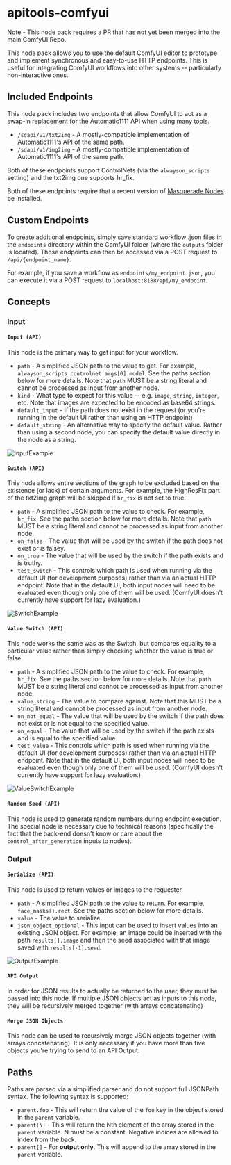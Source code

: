 # apitools-comfyui
Note - This node pack requires a PR that has not yet been merged into the main ComfyUI Repo.

This node pack allows you to use the default ComfyUI editor to prototype and implement synchronous and easy-to-use HTTP endpoints. This is useful for integrating ComfyUI workflows into other systems -- particularly non-interactive ones.

## Included Endpoints
This node pack includes two endpoints that allow ComfyUI to act as a swap-in replacement for the Automatic1111 API when using many tools.
* `/sdapi/v1/txt2img` - A mostly-compatible implementation of Automatic1111's API of the same path.
* `/sdapi/v1/img2img` - A mostly-compatible implementation of Automatic1111's API of the same path.

Both of these endpoints support ControlNets (via the `alwayson_scripts` setting) and the txt2img one supports hr_fix.

Both of these endpoints require that a recent version of [Masquerade Nodes](https://github.com/BadCafeCode/masquerade-nodes-comfyui) be installed.

## Custom Endpoints
To create additional endpoints, simply save standard workflow .json files in the `endpoints` directory within the ComfyUI folder (where the `outputs` folder is located). Those endpoints can then be accessed via a POST request to `/api/{endpoint_name}`.

For example, if you save a workflow as `endpoints/my_endpoint.json`, you can execute it via a POST request to `localhost:8188/api/my_endpoint`.

## Concepts
### Input
#### `Input (API)`
This node is the primary way to get input for your workflow.
* `path` - A simplified JSON path to the value to get. For example, `alwayson_scripts.controlnet.args[0].model`. See the paths section below for more details. Note that `path` MUST be a string literal and cannot be processed as input from another node.
* `kind` - What type to expect for this value -- e.g. `image`, `string`, `integer`, etc. Note that images are expected to be encoded as base64 strings.
* `default_input` - If the path does not exist in the request (or you're running in the default UI rather than using an HTTP endpoint)
* `default_string` - An alternative way to specify the default value. Rather than using a second node, you can specify the default value directly in the node as a string.

![InputExample](https://github.com/BadCafeCode/apitools-comfyui/assets/3157454/612b3185-2738-474d-a2ec-453ef25bbda7)

#### `Switch (API)`
This node allows entire sections of the graph to be excluded based on the existence (or lack) of certain arguments. For example, the HighResFix part of the txt2img graph will be skipped if `hr_fix` is not set to true.
* `path` - A simplified JSON path to the value to check. For example, `hr_fix`. See the paths section below for more details. Note that `path` MUST be a string literal and cannot be processed as input from another node.
* `on_false` - The value that will be used by the switch if the path does not exist or is falsey.
* `on_true` - The value that will be used by the switch if the path exists and is truthy.
* `test_switch` - This controls which path is used when running via the default UI (for development purposes) rather than via an actual HTTP endpoint. Note that in the default UI, both input nodes will need to be evaluated even though only one of them will be used. (ComfyUI doesn't currently have support for lazy evaluation.)

![SwitchExample](https://github.com/BadCafeCode/apitools-comfyui/assets/3157454/a849c7c7-33a8-4cb0-aaa8-6282049b768b)

#### `Value Switch (API)`
This node works the same was as the Switch, but compares equality to a particular value rather than simply checking whether the value is true or false.
* `path` - A simplified JSON path to the value to check. For example, `hr_fix`. See the paths section below for more details. Note that `path` MUST be a string literal and cannot be processed as input from another node.
* `value_string` - The value to compare against. Note that this MUST be a string literal and cannot be processed as input from another node.
* `on_not_equal` - The value that will be used by the switch if the path does not exist or is not equal to the specified value.
* `on_equal` - The value that will be used by the switch if the path exists and is equal to the specified value.
* `test_value` - This controls which path is used when running via the default UI (for development purposes) rather than via an actual HTTP endpoint. Note that in the default UI, both input nodes will need to be evaluated even though only one of them will be used. (ComfyUI doesn't currently have support for lazy evaluation.)

![ValueSwitchExample](https://github.com/BadCafeCode/apitools-comfyui/assets/3157454/1176c9a2-6a6a-48fd-8902-be9329eb544f)

#### `Random Seed (API)`
This node is used to generate random numbers during endpoint execution. The special node is necessary due to technical reasons (specifically the fact that the back-end doesn't know or care about the `control_after_generation` inputs to nodes).

### Output
#### `Serialize (API)`
This node is used to return values or images to the requester.
* `path` - A simplified JSON path to the value to return. For example, `face_masks[].rect`. See the paths section below for more details.
* `value` - The value to serialize.
* `json_object_optional` - This input can be used to insert values into an existing JSON object. For example, an image could be inserted with the path `results[].image` and then the seed associated with that image saved with `results[-1].seed`.

![OutputExample](https://github.com/BadCafeCode/apitools-comfyui/assets/3157454/c7905866-dcb2-4dda-ba94-2ae6ae122091)

#### `API Output`
In order for JSON results to actually be returned to the user, they must be passed into this node. If multiple JSON objects act as inputs to this node, they will be recursively merged together (with arrays concatenating)

#### `Merge JSON Objects`
This node can be used to recursively merge JSON objects together (with arrays concatenating). It is only necessary if you have more than five objects you're trying to send to an API Output.

## Paths
Paths are parsed via a simplified parser and do not support full JSONPath syntax. The following syntax is supported:
* `parent.foo` - This will return the value of the `foo` key in the object stored in the `parent` variable.
* `parent[N]` - This will return the Nth element of the array stored in the `parent` variable. N must be a constant. Negative indices are allowed to index from the back.
* `parent[]` - For **output only**. This will append to the array stored in the `parent` variable.




